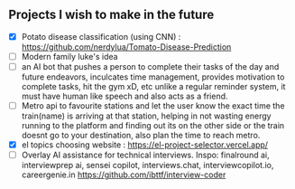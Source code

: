 ## Projects I wish to make in the future
- [x] Potato disease classification (using CNN) : https://github.com/nerdylua/Tomato-Disease-Prediction
- [ ] Modern family luke's idea
- [ ] an AI bot that pushes a person to complete their tasks of the day and future endeavors, inculcates time management, provides motivation to complete tasks, hit the gym xD, etc unlike a regular reminder system, it must have human like speech and also acts as a friend.
- [ ] Metro api to favourite stations and let the user know the exact time the train(name) is arriving at that station, helping in not wasting energy running to the platform and finding out its on the other side or the train doesnt go to your destination, also plan the time to reach metro.
- [x] el topics choosing website : https://el-project-selector.vercel.app/
- [ ] Overlay AI assistance for technical interviews. Inspo: finalround ai, interviewprep ai, sensei copilot, interviews.chat, interviewcopilot.io, careergenie.in https://github.com/ibttf/interview-coder
